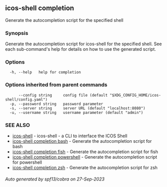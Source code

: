## icos-shell completion

Generate the autocompletion script for the specified shell

### Synopsis

Generate the autocompletion script for icos-shell for the specified shell.
See each sub-command's help for details on how to use the generated script.


### Options

```
  -h, --help   help for completion
```

### Options inherited from parent commands

```
      --config string     config file (default "$XDG_CONFIG_HOME/icos-shell/config.yaml")
  -p, --password string   password parameter
  -s, --server string     server URL (default "localhost:8080")
  -u, --username string   username parameter (default "admin")
```

### SEE ALSO

* [icos-shell](icos-shell.md)	 - icos-shell - a CLI to interface the ICOS Shell
* [icos-shell completion bash](icos-shell_completion_bash.md)	 - Generate the autocompletion script for bash
* [icos-shell completion fish](icos-shell_completion_fish.md)	 - Generate the autocompletion script for fish
* [icos-shell completion powershell](icos-shell_completion_powershell.md)	 - Generate the autocompletion script for powershell
* [icos-shell completion zsh](icos-shell_completion_zsh.md)	 - Generate the autocompletion script for zsh

###### Auto generated by spf13/cobra on 27-Sep-2023
